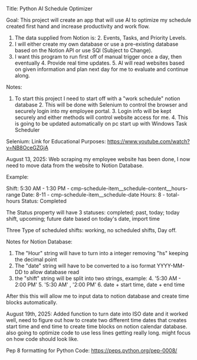 Title: Python AI Schedule Optimizer

Goal: This project will create an app that will use AI to optimize my schedule created first hand and increase productivity and work flow. 

1. The data supplied from Notion is:
   2. Events, Tasks, and Priority Levels.
2. I will either create my own database or use a pre-existing database based on the Notion API or use SQl (Subject to Change).
3. I want this program to run first off of manual trigger once a day, then eventually
   4. Provide real time updates.
   5. AI will read websites based on given information and plan next day for me to evaluate and continue along.

Notes: 
1. To start this project I need to start off with a "work schedule" notion database
   2. This will be done with Selenium to control the browser and securely login into my employee portal.
   3. Login info will be kept securely and either methods will control website access for me.
   4. This is going to be updated automatically on pc start up with Windows Task Scheduler

Selenium:
Link for Educational Purposes: https://www.youtube.com/watch?v=NB8OceGZGjA

August 13, 2025:
Web scraping my employee website has been done, I now need to move data from the website to Notion Database.

Example:

Shift: 5:30 AM - 1:30 PM - cmp-schedule-item__schedule-content__hours-range
Date: 8-11 - cmp-schedule-item__schedule-date
Hours: 8 - total-hours
Status: Completed 

The Status property will have 3 statuses:
   completed; past,
   today; today shift,
   upcoming; future date based on today's date, import time

Three Type of scheduled shifts:
   working,
   no scheduled shifts,
   Day off.

Notes for Notion Database:
1. The "Hour" string will have to turn into a integer removing "hs" keeping the decimal point
2. The "date" string will have to be converted to a iso format YYYY-MM-DD to allow database read
3. the "shift" string will be split into two strings, example:
   4. '5:30 AM - 2:00 PM'
   5. '5:30 AM' , '2:00 PM'
   6. date + start time, date + end time

After this this will allow me to input data to notion database and create time blocks automatically.

August 19th, 2025:
Added function to turn date into ISO date and it worked well, need to figure out how to create two different time dates that creates start time and end time to create time blocks on notion calendar database.
also going to optimize code to use less lines getting really long. might focus on how code should look like.

Pep 8 formatting for Python Code: https://peps.python.org/pep-0008/